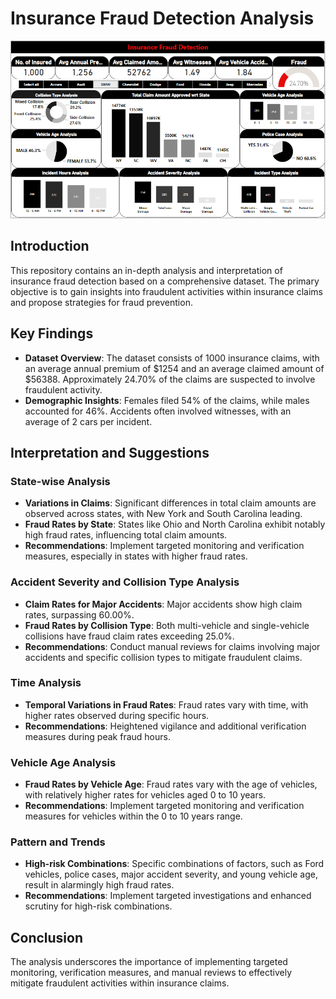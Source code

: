 # Insurance Fraud Detection Analysis

![Screenshot](Image/a.png)

## Introduction

This repository contains an in-depth analysis and interpretation of insurance fraud detection based on a comprehensive dataset. The primary objective is to gain insights into fraudulent activities within insurance claims and propose strategies for fraud prevention.

## Key Findings

- **Dataset Overview**: The dataset consists of 1000 insurance claims, with an average annual premium of $1254 and an average claimed amount of $56388. Approximately 24.70% of the claims are suspected to involve fraudulent activity.
- **Demographic Insights**: Females filed 54% of the claims, while males accounted for 46%. Accidents often involved witnesses, with an average of 2 cars per incident.

## Interpretation and Suggestions

### State-wise Analysis

- **Variations in Claims**: Significant differences in total claim amounts are observed across states, with New York and South Carolina leading.
- **Fraud Rates by State**: States like Ohio and North Carolina exhibit notably high fraud rates, influencing total claim amounts.
- **Recommendations**: Implement targeted monitoring and verification measures, especially in states with higher fraud rates.

### Accident Severity and Collision Type Analysis

- **Claim Rates for Major Accidents**: Major accidents show high claim rates, surpassing 60.00%.
- **Fraud Rates by Collision Type**: Both multi-vehicle and single-vehicle collisions have fraud claim rates exceeding 25.0%.
- **Recommendations**: Conduct manual reviews for claims involving major accidents and specific collision types to mitigate fraudulent claims.

### Time Analysis

- **Temporal Variations in Fraud Rates**: Fraud rates vary with time, with higher rates observed during specific hours.
- **Recommendations**: Heightened vigilance and additional verification measures during peak fraud hours.

### Vehicle Age Analysis

- **Fraud Rates by Vehicle Age**: Fraud rates vary with the age of vehicles, with relatively higher rates for vehicles aged 0 to 10 years.
- **Recommendations**: Implement targeted monitoring and verification measures for vehicles within the 0 to 10 years range.

### Pattern and Trends

- **High-risk Combinations**: Specific combinations of factors, such as Ford vehicles, police cases, major accident severity, and young vehicle age, result in alarmingly high fraud rates.
- **Recommendations**: Implement targeted investigations and enhanced scrutiny for high-risk combinations.

## Conclusion

The analysis underscores the importance of implementing targeted monitoring, verification measures, and manual reviews to effectively mitigate fraudulent activities within insurance claims.
